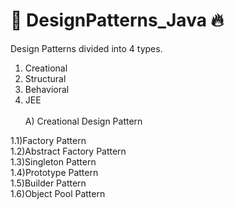 # 📝 DesignPatterns_Java 🔥

Design Patterns divided into 4 types.
1) Creational 
2) Structural 
3) Behavioral
4) JEE
 <br>  <br> 
A) Creational Design Pattern

1.1)Factory Pattern <br> 
1.2)Abstract Factory Pattern <br> 
1.3)Singleton Pattern <br> 
1.4)Prototype Pattern <br> 
1.5)Builder Pattern <br> 
1.6)Object Pool Pattern <br> 
